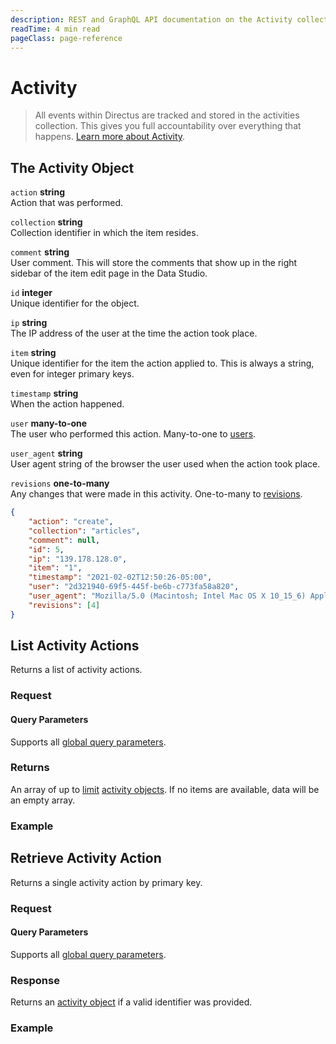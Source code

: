 ```yaml
---
description: REST and GraphQL API documentation on the Activity collection in Directus.
readTime: 4 min read
pageClass: page-reference
---
```


# Activity

> All events within Directus are tracked and stored in the activities collection. This gives you full accountability
> over everything that happens. [Learn more about Activity](/user-guide/overview/glossary#activity).

## The Activity Object

`action` **string**\
Action that was performed.

`collection` **string**\
Collection identifier in which the item resides.

`comment` **string**\
User comment. This will store the comments that show up in the right sidebar of the item edit page in the Data Studio.

`id` **integer**\
Unique identifier for the object.

`ip` **string**\
The IP address of the user at the time the action took place.

`item` **string**\
Unique identifier for the item the action applied to. This is always a string, even for integer primary keys.

`timestamp` **string**\
When the action happened.

`user` **many-to-one**\
The user who performed this action. Many-to-one to [users](/reference/system/users#the-users-object).

`user_agent` **string**\
User agent string of the browser the user used when the action took place.

`revisions` **one-to-many**\
Any changes that were made in this activity. One-to-many to [revisions](/reference/system/revisions#the-revisions-object).

```json
{
	"action": "create",
	"collection": "articles",
	"comment": null,
	"id": 5,
	"ip": "139.178.128.0",
	"item": "1",
	"timestamp": "2021-02-02T12:50:26-05:00",
	"user": "2d321940-69f5-445f-be6b-c773fa58a820",
	"user_agent": "Mozilla/5.0 (Macintosh; Intel Mac OS X 10_15_6) AppleWebKit/605.1.15 (KHTML, like Gecko) Version/14.0.2 Safari/605.1.15",
	"revisions": [4]
}
```

## List Activity Actions

Returns a list of activity actions.

### Request

<SnippetToggler :choices="['REST', 'GraphQL', 'SDK']" group="api">
<template #rest>

`GET /activity`

`SEARCH /activity`

If using SEARCH you can provide a [query object](/reference/query) as the body of your request.

[Learn more about SEARCH ->](/reference/introduction#search-http-method)

</template>
<template #graphql>

`POST /graphql/system`

```graphql
type Query {
	activity: [directus_activity]
}
```

</template>
<template #sdk>

```js
import { createDirectus, rest, readActivities } from '@directus/sdk';

const client = createDirectus('directus_project_url').with(rest());

const result = await client.request(readActivities(query_object));
```

</template>
</SnippetToggler>

#### Query Parameters

Supports all [global query parameters](/reference/query).

### Returns

An array of up to [limit](/reference/query#limit) [activity objects](#the-activity-object). If no items are available,
data will be an empty array.

### Example

<SnippetToggler :choices="['REST', 'GraphQL', 'SDK']" group="api">
<template #rest>

`GET /activity`

`SEARCH /activity`

</template>
<template #graphql>

```graphql
query {
	activity {
		# ...
	}
}
```

</template>
<template #sdk>

```js
import { createDirectus, rest, readActivities } from '@directus/sdk';

const client = createDirectus('https://directus.example.com').with(rest());

const result = await client.request(
	readActivities({
		fields: ['*'],
	})
);
```

</template>
</SnippetToggler>

## Retrieve Activity Action

Returns a single activity action by primary key.

### Request

<SnippetToggler :choices="['REST', 'GraphQL', 'SDK']" group="api">
<template #rest>

`GET /activity/:id`

</template>
<template #graphql>

`POST /graphql/system`

```graphql
type Query {
	activity_by_id(id: ID!): directus_activity
}
```

</template>
<template #sdk>

```js
import { createDirectus, rest, readActivity } from '@directus/sdk';

const client = createDirectus('directus_project_url').with(rest());

const result = await client.request(readActivity(activity_id, query_object));
```

</template>
</SnippetToggler>

#### Query Parameters

Supports all [global query parameters](/reference/query).

### Response

Returns an [activity object](#the-activity-object) if a valid identifier was provided.

### Example

<SnippetToggler :choices="['REST', 'GraphQL', 'SDK']" group="api">
<template #rest>

`GET /activity/15`

</template>
<template #graphql>

`POST /graphql/system`

```graphql
query {
	activity_by_id(id: 15) {
		# ...
	}
}
```

</template>
<template #sdk>

```js
import { createDirectus, rest, readActivity } from '@directus/sdk';

const client = createDirectus('https://directus.example.com').with(rest());

const result = await client.request(
	readActivity('53281', {
		fields: ['*'],
	})
);
```

</template>
</SnippetToggler>
